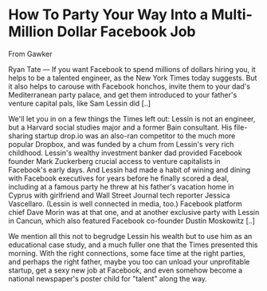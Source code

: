 # How To Party Your Way Into a Multi-Million Dollar Facebook Job

From Gawker

Ryan Tate — If you want Facebook to spend millions of dollars hiring you, it helps to be a talented engineer, as the New York Times today suggests. But it also helps to carouse with Facebook honchos, invite them to your dad's Mediterranean party palace, and get them introduced to your father's venture capital pals, like Sam Lessin did [..]

We'll let you in on a few things the Times left out: Lessin is not an engineer, but a Harvard social studies major and a former Bain consultant. His file-sharing startup drop.io was an also-ran competitor to the much more popular Dropbox, and was funded by a chum from Lessin's very rich childhood. Lessin's wealthy investment banker dad provided Facebook founder Mark Zuckerberg crucial access to venture capitalists in Facebook's early days. And Lessin had made a habit of wining and dining with Facebook executives for years before he finally scored a deal, including at a famous party he threw at his father's vacation home in Cyprus with girlfriend and Wall Street Journal tech reporter Jessica Vascellaro. (Lessin is well connected in media, too.) Facebook platform chief Dave Morin was at that one, and at another exclusive party with Lessin in Cancun, which also featured Facebook co-founder Dustin Moskowitz [..]

We mention all this not to begrudge Lessin his wealth but to use him as an educational case study, and a much fuller one that the Times presented this morning. With the right connections, some face time at the right parties, and perhaps the right father, maybe you too can unload your unprofitable startup, get a sexy new job at Facebook, and even somehow become a national newspaper's poster child for "talent" along the way.
